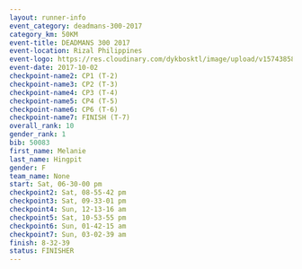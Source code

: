 ```yaml
---
layout: runner-info 
event_category: deadmans-300-2017 
category_km: 50KM 
event-title: DEADMANS 300 2017 
event-location: Rizal Philippines 
event-logo: https://res.cloudinary.com/dykbosktl/image/upload/v1574385898/Logo/2017-DM300-Logo_ljecaw.jpg 
event-date: 2017-10-02 
checkpoint-name2: CP1 (T-2) 
checkpoint-name3: CP2 (T-3) 
checkpoint-name4: CP3 (T-4) 
checkpoint-name5: CP4 (T-5) 
checkpoint-name6: CP6 (T-6) 
checkpoint-name7: FINISH (T-7) 
overall_rank: 10
gender_rank: 1
bib: 50083
first_name: Melanie
last_name: Hingpit
gender: F
team_name: None
start: Sat, 06-30-00 pm
checkpoint2: Sat, 08-55-42 pm
checkpoint3: Sat, 09-33-01 pm
checkpoint4: Sun, 12-13-16 am
checkpoint5: Sat, 10-53-55 pm
checkpoint6: Sun, 01-42-15 am
checkpoint7: Sun, 03-02-39 am
finish: 8-32-39
status: FINISHER
---
```

